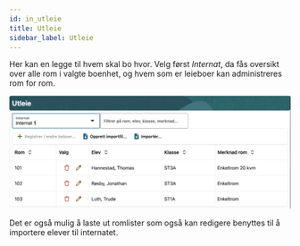 ```yaml
---
id: in_utleie
title: Utleie
sidebar_label: Utleie
---
```


Her kan en legge til hvem skal bo hvor. Velg først _Internat_, da fås oversikt over alle rom i valgte boenhet, og hvem som er leieboer kan administreres rom for rom.

![bilde](/img/int_utleie.png)

Det er også mulig å laste ut romlister som også kan redigere benyttes til å importere elever til internatet.